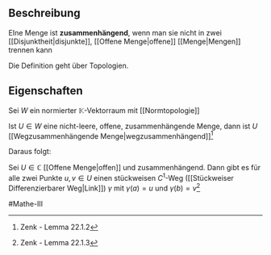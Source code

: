 ## Beschreibung
EIne Menge ist **zusammenhängend**, wenn man sie nicht in zwei [[Disjunktheit|disjunkte]], [[Offene Menge|offene]] [[Menge|Mengen]] trennen kann

Die Definition geht über Topologien.

## Eigenschaften
Sei $W$ ein normierter $\mathbb{K}$-Vektorraum mit [[Normtopologie]]

Ist $U\in W$ eine nicht-leere, offene, zusammenhängende Menge, dann ist $U$ [[Wegzusammenhängende Menge|wegzusammenhängend]][^1]

Daraus folgt:

Sei $U \in \mathbb{C}$ [[Offene Menge|offen]] und zusammenhängend.
Dann gibt es für alle zwei Punkte $u, v \in U$ einen stückweisen $C^1$-Weg ([[Stückweiser Differenzierbarer Weg|Link]]) $\gamma$ mit $\gamma(a)=u$ und $\gamma(b)=v$[^2]

#Mathe-III 

[^1]: Zenk - Lemma 22.1.2
[^2]: Zenk - Lemma 22.1.3